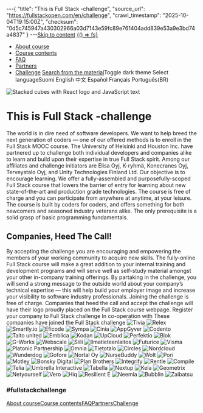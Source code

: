 ---{
  "title": "This is Full Stack -challenge",
  "source_url": "https://fullstackopen.com/en/challenge",
  "crawl_timestamp": "2025-10-04T19:15:00Z",
  "checksum": "0d5c745947a430302966a03d7143e59fc89e761404add839e53a9e3bd74a4837"
}
---[Skip to content](../challenge/01-main-content.md)
[{() => fs}](https://fullstackopen.com/en/)
  * [About course](../about/01-about.md)
  * [Course contents](../#course-contents/01-course-contents.md)
  * [FAQ](../faq/01-faq.md)
  * [Partners](../companies/01-companies.md)
  * [Challenge](../challenge/01-challenge.md)
[Search from the material](../search/01-search.md)Toggle dark theme
Select languageSuomi English 中文 Español Français Português(BR) 

![Stacked cubes with React logo and JavaScript text](../assets/08023344b3984963.svg)
# This is Full Stack -challenge
The world is in dire need of software developers. We want to help breed the next generation of coders — one of our offered methods is to enroll in the Full Stack MOOC course.
The University of Helsinki and Houston Inc. have partnered up to challenge both individual developers and companies alike to learn and build upon their expertise in true Full Stack spirit. Among our affiliates and challenge initiators are Elisa Oyj, K-ryhmä, Konecranes Oyj, Terveystalo Oyj, and Unity Technologies Finland Ltd.
Our objective is to encourage learning. We offer a fully-assembled and purposefully-scoped Full Stack course that lowers the barrier of entry for learning about new state-of-the-art and production grade technologies. The course is free of charge and you can participate from anywhere at anytime, at your leisure.
The course is built by coders for coders, and offers something for both newcomers and seasoned industry veterans alike. The only prerequisite is a solid grasp of basic programming fundamentals.
## Companies, Heed The Call!
By accepting the challenge you are encouraging and empowering the members of your working community to acquire new skills. The fully-online Full Stack course will make a great addition to your internal training and development programs and will serve well as self-study material amongst your other in-company training offerings.
By partaking in the challenge, you will send a strong message to the outside world about your company’s technical expertise — this will help build your employer image and increase your visibility to software industry professionals.
Joining the challenge is free of charge. Companies that heed the call and accept the challenge will have their logo proudly placed on the Full Stack course webpage.
Register your company to Full Stack challenge
In co-operation with
These companies have joined the Full Stack challenge
![Tivia](../assets/3f731f0a53125b97.png)
![Relex](../assets/3f731f0a53125b97.png)
![Smartly.io](../assets/8b4c12370a0c0957.svg)
![Eficode](../assets/bc524d438a27c570.svg)
![Sympa](../assets/3f731f0a53125b97.png)
![Cinia](../assets/328456423c167384.svg)
![AppGyver](../assets/48c25515ef976078.svg)
![Codento](../assets/61e28bdf036e6440.svg)
![Taito united](../assets/dc3bfa1bd0e5c3a9.svg)
![Emblica](../assets/13ee3c4d1c06b483.svg)
![Kodan](../assets/21378a60688e3f6e.svg)
![UpCloud](../assets/efa2aca4283f0a15.svg)
![Perfektio](../assets/0e83d1ad6236846b.svg)
![Blok](../assets/c86c201488be08d8.svg)
![G-Works](../assets/3f731f0a53125b97.png)
![Webscale](../assets/11e12703ec5eb7f1.svg)
![Siili](../assets/03e0647e1bb4da1e.svg)
![Ilmatieteenlaitos](../assets/3f731f0a53125b97.png)
![Futurice](../assets/d8d09a3d581adaa7.svg)
![Visma](../assets/3f731f0a53125b97.png)
![Platonic Partnership](../assets/10d38ddf17b53b33.svg)
![Omnia](../assets/31b5aa489d83c3ca.svg)
![Tietotalo](../assets/3f731f0a53125b97.png)
![Circles](../assets/8f16c8562ddc7f9d.svg)
![Nordcloud](../assets/3f731f0a53125b97.png)
![Wunderdog](../assets/3f731f0a53125b97.png)
![Gofore](../assets/3f731f0a53125b97.png)
![Nortal Oy](../assets/3f731f0a53125b97.png)
![NurseBuddy](../assets/c88e6862c3a83c14.svg)
![Wolt](../assets/3f731f0a53125b97.png)
![Pori](../assets/3f731f0a53125b97.png)
![Motley](../assets/3f731f0a53125b97.png)
![Bonsky Digital](../assets/f66e307481cef905.svg)
![Plan Brothers](../assets/3f731f0a53125b97.png)
![Integrify](../assets/e7c43bc61b65c18a.svg)
![Rentle](../assets/3f731f0a53125b97.png)
![Compile](../assets/3f731f0a53125b97.png)
![Telia](../assets/7b57306e4e89202d.svg)
![Umbrella Interactive](../assets/3f731f0a53125b97.png)
![Tabella](../assets/a2df91f803c1f88f.svg)
![Nextup](../assets/3f731f0a53125b97.png)
![Kela](../assets/3f731f0a53125b97.png)
![Geometrix](../assets/3f731f0a53125b97.png)
![Netyourself](../assets/1154719c42a1ea23.svg)
![Vero](../assets/3f731f0a53125b97.png)
![Hiq](../assets/9a8b7ad07344ad64.svg)
![Resilient E](../assets/c21a44d98b02df74.svg)
![Neemia](../assets/e2f57e6ef2832432.svg)
![Bubblin](../assets/3f731f0a53125b97.png)
![Zaibatsu](../assets/3a784dc1c440842f.svg)
### #fullstackchallenge
[About course](../about/01-about.md)[Course contents](../#course-contents/01-course-contents.md)[FAQ](../faq/01-faq.md)[Partners](../companies/01-companies.md)[Challenge](../challenge/01-challenge.md)